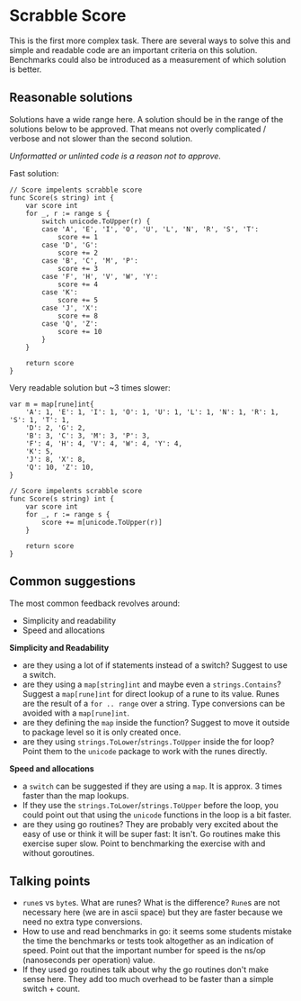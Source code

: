 # Scrabble Score

This is the first more complex task. There are several ways to solve this and simple and readable code are an important criteria on this solution. Benchmarks could also be introduced as a measurement of which solution is better.

## Reasonable solutions

Solutions have a wide range here. A solution should be in the range of the solutions below to be approved. That means not 
overly complicated / verbose and not slower than the second solution.

_Unformatted or unlinted code is a reason not to approve._

Fast solution:
```
// Score impelents scrabble score
func Score(s string) int {
	var score int
	for _, r := range s {
		switch unicode.ToUpper(r) {
		case 'A', 'E', 'I', 'O', 'U', 'L', 'N', 'R', 'S', 'T':
			score += 1
		case 'D', 'G':
			score += 2
		case 'B', 'C', 'M', 'P':
			score += 3
		case 'F', 'H', 'V', 'W', 'Y':
			score += 4
		case 'K':
			score += 5
		case 'J', 'X':
			score += 8
		case 'Q', 'Z':
			score += 10
		}
	}

	return score
}
```

Very readable solution but ~3 times slower:
```
var m = map[rune]int{
	'A': 1, 'E': 1, 'I': 1, 'O': 1, 'U': 1, 'L': 1, 'N': 1, 'R': 1, 'S': 1, 'T': 1,
	'D': 2, 'G': 2,
	'B': 3, 'C': 3, 'M': 3, 'P': 3,
	'F': 4, 'H': 4, 'V': 4, 'W': 4, 'Y': 4,
	'K': 5,
	'J': 8, 'X': 8,
	'Q': 10, 'Z': 10,
}

// Score impelents scrabble score
func Score(s string) int {
	var score int
	for _, r := range s {
		score += m[unicode.ToUpper(r)]
	}

	return score
}
```

## Common suggestions

The most common feedback revolves around:

* Simplicity and readability
* Speed and allocations

**Simplicity and Readability**

* are they using a lot of if statements instead of a switch? Suggest to use a switch.
* are they using a `map[string]int` and maybe even a `strings.Contains`? Suggest a `map[rune]int` for direct lookup of a rune to its value. Runes are the result of a `for .. range` over a string. Type conversions can be avoided with a `map[rune]int`.
* are they defining the `map` inside the function? Suggest to move it outside to package level so it is only created once.
* are they using `strings.ToLower`/`strings.ToUpper` inside the for loop? Point them to the `unicode` package to work with the runes directly.

**Speed and allocations**

* a `switch` can be suggested if they are using a `map`. It is approx. 3 times faster than the map lookups.
* If they use the `strings.ToLower`/`strings.ToUpper` before the loop, you could point out that using the `unicode` functions in the loop is a bit faster.
* are they using go routines? They are probably very excited about the easy of use or think it will be super fast: It isn't. Go routines make this exercise super slow. Point to benchmarking the exercise with and without goroutines.

## Talking points

* `rune`s vs `byte`s. What are runes? What is the difference? `Rune`s are not necessary here (we are in ascii space) but they are faster because we need no extra type conversions.
* How to use and read benchmarks in go: it seems some students mistake the time the benchmarks or tests took altogether as an indication of speed. Point out that the important number for speed is the ns/op (nanoseconds per operation) value.
* If they used go routines talk about why the go routines don't make sense here. They add too much overhead to be faster than a simple switch + count.

